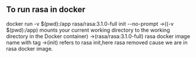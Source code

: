 ## To run rasa in docker 
docker run -v $(pwd):/app rasa/rasa:3.1.0-full init --no-prompt
->((-v $(pwd):/app) mounts your current working directory to the working directory in the Docker container)
->(rasa/rasa:3.1.0-full) rasa docker image name with tag
->(init) refers to rasa init,here rasa removed cause we are in rasa docker image.

##